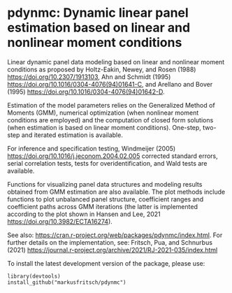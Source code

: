 # pdynmc: Dynamic linear panel estimation based on linear and nonlinear moment conditions

Linear dynamic panel data modeling based on linear and nonlinear moment conditions 
as proposed by Holtz-Eakin, Newey, and Rosen (1988) https://doi.org/10.2307/1913103, 
Ahn and Schmidt (1995) https://doi.org/10.1016/0304-4076(94)01641-C, and 
Arellano and Bover (1995) https://doi.org/10.1016/0304-4076(94)01642-D.

Estimation of the model parameters relies on the Generalized Method of Moments (GMM),
numerical optimization (when nonlinear moment conditions are employed) and the
computation of closed form solutions (when estimation is based on linear moment 
conditions). One-step, two-step and iterated estimation is available.

For inference and specification testing, Windmeijer (2005) https://doi.org/10.1016/j.jeconom.2004.02.005 
corrected standard errors, serial correlation tests, tests for overidentification, 
and Wald tests are available.

Functions for visualizing panel data structures and modeling results obtained
from GMM estimation are also available. The plot methods include functions to plot
unbalanced panel structure, coefficient ranges and coefficient paths across
GMM iterations (the latter is implemented according to the plot shown in
Hansen and Lee, 2021 https://doi.org/10.3982/ECTA16274).

See also: https://cran.r-project.org/web/packages/pdynmc/index.html.
For further details on the implementation, see: Fritsch, Pua, and Schnurbus (2021) https://journal.r-project.org/archive/2021/RJ-2021-035/index.html


To install the latest development version of the package, please use:
```{r}
library(devtools)
install_github("markusfritsch/pdynmc")
```

